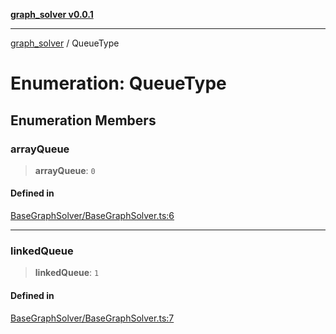 [**graph_solver v0.0.1**](../README.md)

***

[graph_solver](../globals.md) / QueueType

# Enumeration: QueueType

## Enumeration Members

### arrayQueue

> **arrayQueue**: `0`

#### Defined in

[BaseGraphSolver/BaseGraphSolver.ts:6](https://github.com/ahibis/grapthSolver/blob/4dd4240a4478c04a5ad76de712e4c7919f8a6717/src/BaseGraphSolver/BaseGraphSolver.ts#L6)

***

### linkedQueue

> **linkedQueue**: `1`

#### Defined in

[BaseGraphSolver/BaseGraphSolver.ts:7](https://github.com/ahibis/grapthSolver/blob/4dd4240a4478c04a5ad76de712e4c7919f8a6717/src/BaseGraphSolver/BaseGraphSolver.ts#L7)
